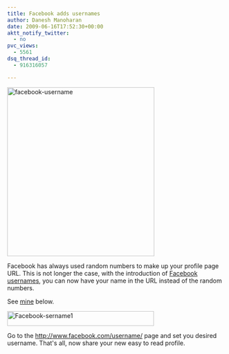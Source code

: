 ```yaml
---
title: Facebook adds usernames
author: Danesh Manoharan
date: 2009-06-16T17:52:30+00:00
aktt_notify_twitter:
  - no
pvc_views:
  - 5561
dsq_thread_id:
  - 916316057

---
```

[<img loading="lazy" class="alignnone size-full wp-image-1515" title="facebook-username" src="/wp-content/uploads/2009/06/facebook-username.png" alt="facebook-username" width="340" height="390" />][1]

Facebook has always used random numbers to make up your profile page URL. This is not longer the case, with the introduction of [Facebook usernames][2], you can now have your name in the URL instead of the random numbers.

See [mine][3] below.

[<img loading="lazy" class="alignnone size-full wp-image-1514" title="Facebook-sername1" src="/wp-content/uploads/2009/06/Facebook-sername1.png" alt="Facebook-sername1" width="339" height="34" />][4]

Go to the <http://www.facebook.com/username/> page and set you desired username. That's all, now share your new easy to read profile.

 [1]: /wp-content/uploads/2009/06/facebook-username.png
 [2]: http://blog.facebook.com/blog.php?post=90316352130
 [3]: http://www.facebook.com/danesh.manoharan
 [4]: /wp-content/uploads/2009/06/Facebook-sername1.png